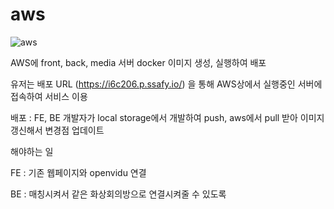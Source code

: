 # aws



![aws](C:\Users\SSAFY\Desktop\pjt\aws.png)



AWS에 front, back, media 서버 docker 이미지 생성, 실행하여 배포

유저는 배포 URL (https://i6c206.p.ssafy.io/) 을 통해 AWS상에서 실행중인 서버에 접속하여 서비스 이용



배포 : FE, BE 개발자가 local storage에서 개발하여 push, aws에서 pull 받아 이미지 갱신해서 변경점 업데이트



해야하는 일

FE : 기존 웹페이지와 openvidu 연결

BE : 매칭시켜서 같은 화상회의방으로 연결시켜줄 수 있도록